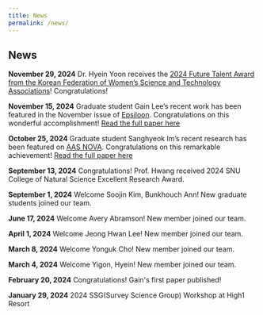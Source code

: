 ```yaml
---
title: News
permalink: /news/
---
```


## **News**
**November 29, 2024**
Dr. Hyein Yoon receives the [2024 Future Talent Award from the Korean Federation of Women’s Science and Technology Associations](https://www.kofwst.org/kr/notice/notice.php?bgu=view&bbs_data=aWR4PTExMTQyJnN0YXJ0UGFnZT0mbGlzdE5vPSZ0YWJsZT0mY29kZT1ub3RpY2Umc2VhcmNoX2l0ZW09JnNlYXJjaF9vcmRlcj0=%7C%7C&ckattempt=1)! Congratulations! 


**November 15, 2024**
Graduate student Gain Lee’s recent work has been featured in the November issue of [Epsiloon](https://www.epsiloon.com/tous-les-numeros/n41/voici_les_galaxies_noires/). Congratulations on this wonderful accomplishment! [Read the full paper here](https://iopscience.iop.org/article/10.3847/1538-4357/ad1e5d)

**October 25, 2024**
Graduate student Sanghyeok Im’s recent research has been featured on [AAS NOVA](https://aasnova.org/2024/10/25/tracing-huge-distant-structures-in-the-universe/). Congratulations on this remarkable achievement! [Read the full paper here](https://iopscience.iop.org/article/10.3847/1538-4357/ad67d2)

**September 13, 2024**
Congratulations! Prof. Hwang received 2024 SNU College of Natural Science Excellent Research Award. 

**September 1, 2024**
Welcome Soojin Kim, Bunkhouch Ann! New graduate students joined our team.

**June 17, 2024**
Welcome Avery Abramson! New member joined our team.

**April 1, 2024**
Welcome Jeong Hwan Lee! New member joined our team.

**March 8, 2024**
Welcome Yonguk Cho! New member joined our team.

**March 4, 2024**
Welcome Yigon, Hyein! New member joined our team.

**February 20, 2024**
Congratulations! Gain's first paper published!

**January 29, 2024**
2024 SSG(Survey Science Group) Workshop at High1 Resort
